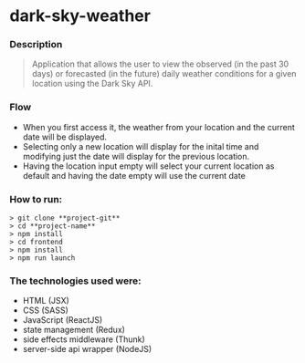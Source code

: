 # dark-sky-weather

### Description
> Application that allows the user to view the observed (in the past 30 days) or forecasted (in the future) daily weather conditions for a given location using the Dark Sky API.

### Flow
* When you first access it, the weather from your location and the current date will be displayed. 
* Selecting only a new location will display for the inital time and modifying just the date will display for the previous location.
* Having the location input empty will select your current location as default and having the date empty will use the current date

### How to run:
```
> git clone **project-git**
> cd **project-name**
> npm install
> cd frontend
> npm install
> npm run launch
```

### The technologies used were:
- HTML (JSX)
- CSS (SASS)
- JavaScript (ReactJS)
- state management (Redux)
- side effects middleware (Thunk)
- server-side api wrapper (NodeJS)

